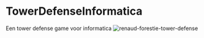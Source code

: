 # TowerDefenseInformatica
Een tower defense game voor informatica
![renaud-forestie-tower-defense](https://github.com/Mattdhc/TowerDefenseInformatica/assets/158747366/5d94295d-79db-4d40-a4c8-674105ac56a6)
